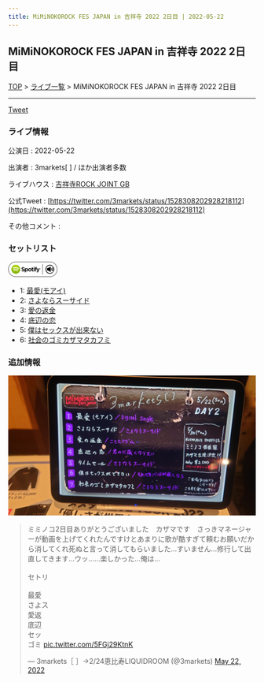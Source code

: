 ```yaml
---
title: MiMiNOKOROCK FES JAPAN in 吉祥寺 2022 2日目 | 2022-05-22
---
```

## MiMiNOKOROCK FES JAPAN in 吉祥寺 2022 2日目

[TOP](/setlist/) > [ライブ一覧](lives.html) > MiMiNOKOROCK FES JAPAN in 吉祥寺 2022 2日目

___

<a href="https://twitter.com/share?ref_src=twsrc%5Etfw" data-text="3markets[ ]セットリスト > MiMiNOKOROCK FES JAPAN in 吉祥寺 2022 2日目" class="twitter-share-button" data-via="3markets" data-hashtags="3markets" data-related="3markets" data-show-count="false">Tweet</a>

### ライブ情報

公演日
:    2022-05-22

出演者
:    3markets[ ] / ほか出演者多数

ライブハウス
:    [吉祥寺ROCK JOINT GB](livehouse039.html)

公式Tweet
:    [https://twitter.com/3markets/status/1528308202928218112](https://twitter.com/3markets/status/1528308202928218112)

その他コメント
:    

### セットリスト


[![play with spotify](images/spotify-icon.png)](https://open.spotify.com/playlist/6L1F2qGRu5mgwhh8angzwH)



*  1: [最愛(モアイ)](song014.html)
*  2: [さよならスーサイド](song013.html)
*  3: [愛の返金](song012.html)
*  4: [底辺の恋](song008.html)
*  5: [僕はセックスが出来ない](song006.html)
*  6: [社会のゴミカザマタカフミ](song002.html)


### 追加情報

[![セトリ画像](images/016.jpg)](images/016.jpg)


<blockquote class="twitter-tweet"><p lang="ja" dir="ltr">ミミノコ2日目ありがとうございました　カザマです　さっきマネージャーが動画を上げてくれたんですけとあまりに歌が酷すぎて頼むお願いだから消してくれ死ぬと言って消してもらいました…すいません…修行して出直してきます…ウッ……楽しかった…俺は…<br><br>セトリ<br><br>最愛<br>さよス<br>愛返<br>底辺<br>セッ<br>ゴミ <a href="https://t.co/5FGj29KtnK">pic.twitter.com/5FGj29KtnK</a></p>&mdash; 3markets［ ］→2/24恵比寿LIQUIDROOM (@3markets) <a href="https://twitter.com/3markets/status/1528308202928218112?ref_src=twsrc%5Etfw">May 22, 2022</a></blockquote>
<script async src="https://platform.twitter.com/widgets.js" charset="utf-8"></script>




<script async src="https://platform.twitter.com/widgets.js" charset="utf-8"></script>